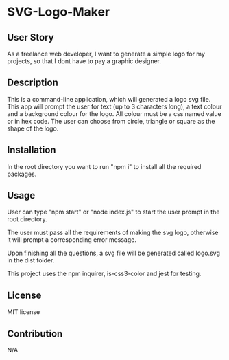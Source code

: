 # SVG-Logo-Maker

## User Story 
As a freelance web developer, I want to generate a simple logo for my projects, so that I dont have to pay a graphic designer.

## Description
This is a command-line application, which will generated a logo svg file. This app will prompt the user for text (up to 3 characters long), a text colour and a background colour for the logo. All colour must be a css named value or in hex code. The user can choose from circle, triangle or square as the shape of the logo.

## Installation 
In the root directory you want to run "npm i" to install all the required packages.

## Usage 
User can type "npm start" or "node index.js" to start the user prompt in the root directory.

The user must pass all the requirements of making the svg logo, otherwise it will prompt a corresponding error message.

Upon finishing all the questions, a svg file will be generated called logo.svg in the dist folder.

This project uses the npm inquirer, is-css3-color and jest for testing.

## License
MIT license

## Contribution 
N/A
